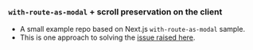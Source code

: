 ### `with-route-as-modal` + scroll preservation on the client


- A small example repo based on Next.js `with-route-as-modal` sample.
- This is one approach to solving the [issue raised here](https://github.com/vercel/next.js/issues/17400#issuecomment-710210953).


